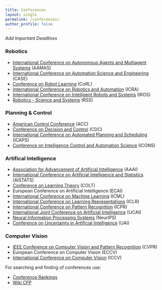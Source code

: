 ```yaml
---
title: Conferences
layout: single
permalink: /conferences/
author_profile: false
---
```


*Add Important Deadlines*

### Robotics
+ [International Conference on Autonomous Agents and Multiagent Systems](https://aamas2020.conference.auckland.ac.nz/) (AAMAS)
+ [International Conference on Automation Science and Engineering](http://case2019.hust.edu.cn/) (CASE)
+ [Conference on Robot Learning](https://www.robot-learning.org/) (CoRL)
+ [International Conference on Robotics and Automation](https://www.icra2020.org/) (ICRA)
+ [International Conference on Intelligent Robots and Systems](https://www.iros2019.org/) (IROS)
+ [Robotics - Science and Systems](www.roboticsconference.org) (RSS)

### Planning & Control
+ [American Control Conference](http://acc2020.a2c2.org/) (ACC)
+ [Conference on Decision and Control](https://cdc2019.ieeecss.org/) (CDC)
+ [International Conference on Automated Planning and Scheduling](https://icaps20.icaps-conference.org/) (ICAPS)
+ [Conference on Intelligence Control and Automation Science](http://www.qub.ac.uk/icons2019/) (ICONS)

### Artifical Intelligence
+ [Association for Advancement of Artificial Intelligence](https://aaai.org/Conferences/AAAI-20/) (AAAI)
+ [International Conference on Artificial Intelligence and Statistics](http://www.aistats.org) (AISTATS)
+ [Conference on Learning Theory](http://www.learningtheory.org/colt2019) (COLT)
+ European Conference on Artificial Intelligence (ECAI)
+ [International Conference on Machine Learning](https://icml.cc/) (ICML)
+ [International Conference on Learning Representations](https://iclr.cc/) (ICLR)
+ [International Conference on Pattern Recognition](https://www.icpr2020.it/) (ICPR)
+ [International Joint Conference on Artificial Intelligence](http://ijcai19.org/) (IJCAI)
+ [Neural Information Processing Systems](https://nips.cc/) (NeurIPS)
+ [Conference on Uncertainty in Artificial Intelligence](http://auai.org/uai2019/) (UAI)

### Computer Vision
+ [IEEE Conference on Computer Vision and Pattern Recognition](http://cvpr2020.thecvf.com/) (CVPR)
+ European Conference on Computer Vision (ECCV)
+ [International Conference on Computer Vision](http://iccv2019.thecvf.com/) (ICCV)

For searching and finding of conferences use:
+ [Conference Rankings](http://www.conferenceranks.com/#)
+ [Wiki CFP](http://www.wikicfp.com/cfp/)